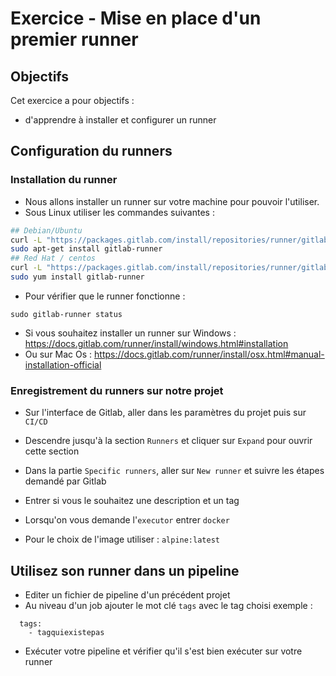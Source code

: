# Exercice  - Mise en place d'un premier runner 

## Objectifs

Cet exercice a pour objectifs :
* d'apprendre à installer et configurer un runner

## Configuration du runners

### Installation du runner 
* Nous allons installer un runner sur votre machine pour pouvoir l'utiliser.
* Sous Linux utiliser les commandes suivantes : 
```sh
## Debian/Ubuntu
curl -L "https://packages.gitlab.com/install/repositories/runner/gitlab-runner/script.deb.sh" | sudo bash
sudo apt-get install gitlab-runner
## Red Hat / centos
curl -L "https://packages.gitlab.com/install/repositories/runner/gitlab-runner/script.rpm.sh" | sudo bash
sudo yum install gitlab-runner
```
* Pour vérifier que le runner fonctionne : 
```
sudo gitlab-runner status
```
* Si vous souhaitez installer un runner sur Windows : https://docs.gitlab.com/runner/install/windows.html#installation 
* Ou sur Mac Os : https://docs.gitlab.com/runner/install/osx.html#manual-installation-official

### Enregistrement du runners sur notre projet

* Sur l'interface de Gitlab, aller dans les paramètres du projet puis sur `CI/CD`
* Descendre jusqu'à la section `Runners` et cliquer sur `Expand` pour ouvrir cette section
* Dans la partie `Specific runners`, aller sur `New runner` et suivre les étapes demandé par Gitlab

* Entrer si vous le souhaitez une description et un tag
* Lorsqu'on vous demande l'`executor` entrer `docker`
* Pour le choix de l'image utiliser : `alpine:latest`


## Utilisez son runner dans un pipeline

* Editer un fichier de pipeline d'un précédent projet
* Au niveau d'un job ajouter le mot clé `tags` avec le tag choisi exemple :
```
  tags:
    - tagquiexistepas
```
* Exécuter votre pipeline et vérifier qu'il s'est bien exécuter sur votre runner
